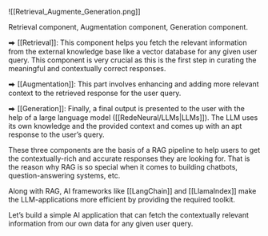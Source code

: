 ![[Retrieval_Augmente_Generation.png]]

Retrieval component, Augmentation component, Generation component.  
  
⮕ [[Retrieval]]: This component helps you fetch the relevant information from the external knowledge base like a vector database for any given user query. This component is very crucial as this is the first step in curating the meaningful and contextually correct responses.  
  
⮕ [[Augmentation]]: This part involves enhancing and adding more relevant context to the retrieved response for the user query.  
  
⮕ [[Generation]]: Finally, a final output is presented to the user with the help of a large language model ([[RedeNeural/LLMs|LLMs]]). The LLM uses its own knowledge and the provided context and comes up with an apt response to the user’s query.  
  
These three components are the basis of a RAG pipeline to help users to get the contextually-rich and accurate responses they are looking for. That is the reason why RAG is so special when it comes to building chatbots, question-answering systems, etc.  
  
Along with RAG, AI frameworks like [[LangChain]] and [[LlamaIndex]] make the LLM-applications more efficient by providing the required toolkit.  
  
Let’s build a simple AI application that can fetch the contextually relevant information from our own data for any given user query.